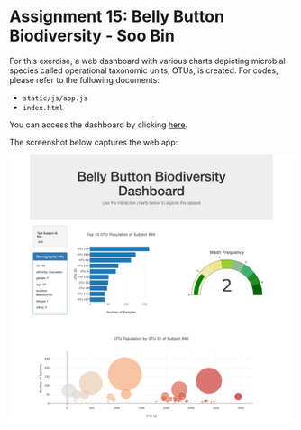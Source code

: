 # Assignment 15: Belly Button Biodiversity - Soo Bin
For this exercise, a web dashboard with various charts depicting microbial species called operational taxonomic units, OTUs, is created. For codes, please refer to the following documents:
* `static/js/app.js`
* `index.html`

You can access the dashboard by clicking [here](https://soobing91.github.io/Assignment_15_SooBin/index.html).

The screenshot below captures the web app:

![screenshot](static/images/screenshot_SooBin.png)